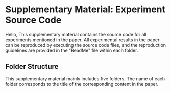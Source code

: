 # Supplementary Material: Experiment Source Code
Hello,
This supplementary material contains the source code for all experiments mentioned in the paper. All experimental results in the paper can be reproduced by executing the source code files, and the reproduction guidelines are provided in the "ReadMe" file within each folder.

## Folder Structure
This supplementary material mainly includes five folders. The name of each folder corresponds to the title of the corresponding content in the paper.
